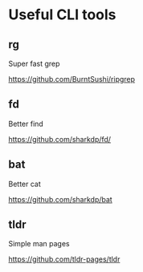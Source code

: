Useful CLI tools
================

## rg

Super fast grep

https://github.com/BurntSushi/ripgrep

## fd

Better find

https://github.com/sharkdp/fd/

## bat

Better cat

https://github.com/sharkdp/bat

## tldr

Simple man pages

https://github.com/tldr-pages/tldr
